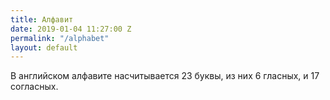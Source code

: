 ```yaml
---
title: Алфавит
date: 2019-01-04 11:27:00 Z
permalink: "/alphabet"
layout: default
---
```


В английском алфавите насчитывается 23 буквы, из них 6 гласных, и 17 согласных. 